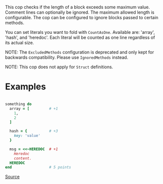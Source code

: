 
This cop checks if the length of a block exceeds some maximum value.
Comment lines can optionally be ignored.
The maximum allowed length is configurable.
The cop can be configured to ignore blocks passed to certain methods.

You can set literals you want to fold with `CountAsOne`.
Available are: 'array', 'hash', and 'heredoc'. Each literal
will be counted as one line regardless of its actual size.


NOTE: The `ExcludedMethods` configuration is deprecated and only kept
for backwards compatibility. Please use `IgnoredMethods` instead.

NOTE: This cop does not apply for `Struct` definitions.

# Examples

```ruby

something do
  array = [         # +1
    1,
    2
  ]

  hash = {          # +3
    key: 'value'
  }

  msg = <<~HEREDOC  # +1
    Heredoc
    content.
  HEREDOC
end                 # 5 points
```

[Source](http://www.rubydoc.info/gems/rubocop/RuboCop/Cop/Metrics/BlockLength)